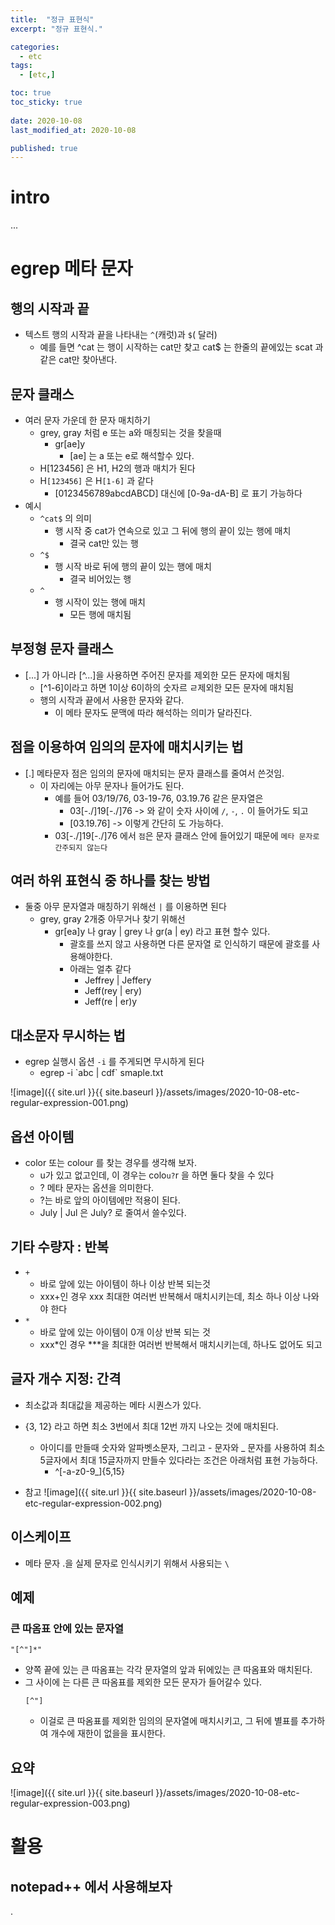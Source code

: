 ```yaml
---
title:  "정규 표현식"
excerpt: "정규 표현식."

categories:
  - etc
tags:
  - [etc,]

toc: true
toc_sticky: true
 
date: 2020-10-08
last_modified_at: 2020-10-08

published: true
---
```


# intro
...

# egrep 메타 문자

## 행의 시작과 끝
* 텍스트 행의 시작과 끝을 나타내는 `^`(캐럿)과 `$`( 달러)
    * 예를 들면 ^cat 는 행이 시작하는 cat만 찾고 cat$ 는 한줄의 끝에있는 scat 과 같은 cat만 찾아낸다.

## 문자 클래스
* 여러 문자 가운데 한 문자 매치하기
    * grey, gray 처럼 e 또는 a와 매칭되는 것을 찾을때
        * gr[ae]y
            * [ae] 는 a 또는 e로 해석할수 있다.
    * H[123456] 은 H1, H2의 행과 매치가 된다
    * H`[123456]` 은 H`[1-6]` 과 같다
        * [0123456789abcdABCD] 대신에 [0-9a-dA-B] 로 표기 가능하다
* 예시
    * `^cat$` 의 의미
        * 행 시작  중 cat가 연속으로 있고 그 뒤에 행의 끝이 있는 행에 매치
            * 결국 cat만 있는 행
    * `^$`
        * 행 시작 바로 뒤에 행의 끝이 있는 행에 매치
            * 결국 비어있는 행 
    * `^`
        * 행 시작이 있는 행에 매치
            * 모든 행에 매치됨

## 부정형 문자 클래스
* [...] 가 아니라 [^...]을 사용하면 주어진 문자를 제외한 모든 문자에 매치됨
    * [^1-6]이라고 하면 1이상 6이하의 숫자르 ㄹ제외한 모든 문자에 매치됨
    * 행의 시작과 끝에서 사용한 문자와 같다.
        * 이 메타 문자도 문맥에 따라 해석하는 의미가 달라진다.

## 점을 이용하여 임의의 문자에 매치시키는 법
* [.] 메타문자 점은 임의의 문자에 매치되는 문자 클래스를 줄여서 쓴것임.
    * 이 자리에는 아무 문자나 들어가도 된다.
        * 예를 들어 03/19/76, 03-19-76, 03.19.76 같은 문자열은 
            * 03[-./]19[-./]76  -> 와 같이 숫자 사이에 `/`, `-`, `.` 이 들어가도 되고
            * [03.19.76]  -> 이렇게 간단히 도 가능하다.
        * 03[-./]19[-./]76 에서 `점`은 문자 클래스 안에 들어있기 때문에 `메타 문자로 간주되지 않는다`

## 여러 하위 표현식 중 하나를 찾는 방법
* 둘중 아무 문자열과 매칭하기 위해선 `|` 를 이용하면 된다
    * grey, gray 2개중 아무거나 찾기 위해선
        * gr[ea]y  나 gray | grey  나 gr(a | ey) 라고 표현 할수 있다. 
            * 괄호를 쓰지 않고 사용하면 다른 문자열 로 인식하기 때문에 괄호를 사용해야한다.
            * 아래는 얼추 같다
                * Jeffrey | Jeffery
                * Jeff(rey | ery)
                * Jeff(re | er)y

## 대소문자 무시하는 법
* egrep 실행시 옵션 `-i` 를 주게되면 무시하게 된다
    * egrep -i \`abc | cdf\` smaple.txt

![image]({{ site.url }}{{ site.baseurl }}/assets/images/2020-10-08-etc-regular-expression-001.png)

## 옵션 아이템
* color 또는 colour 를 찾는 경우를 생각해 보자.
    * u가 있고 없고인데, 이 경우는 colo`u?`r 을 하면 둘다 찾을 수 있다 
    * ? 메타 문자는 옵션을 의미한다. 
    * ?는 바로 앞의 아이템에만 적용이 된다. 
    * July | Jul 은 July? 로 줄여서 쓸수있다.

## 기타 수량자 : 반복
* `+`
    * 바로 앞에 있는 아이템이 하나 이상 반복 되는것
    * xxx+인 경우 xxx 최대한 여러번 반복해서 매치시키는데, 최소 하나 이상 나와야 한다
* `*`
    * 바로 앞에 있는 아이템이 0개 이상 반복 되는 것
    * xxx*인 경우 ***을 최대한 여러번 반복해서 매치시키는데, 하나도 없어도 되고

## 글자 개수 지정: 간격
* 최소값과 최대값을 제공하는 메타 시퀀스가 있다. 
* {3, 12} 라고 하면 최소 3번에서 최대 12번 까지 나오는 것에 매치된다. 
    * 아이디를 만들때 숫자와 알파벳소문자, 그리고 - 문자와 _ 문자를 사용하여 최소 5글자에서 최대 15글자까지 만들수 있다라는 조건은 아래처럼 표현 가능하다.
        * ^[-a-z0-9_]{5,15}

* 참고
![image]({{ site.url }}{{ site.baseurl }}/assets/images/2020-10-08-etc-regular-expression-002.png)

## 이스케이프
* 메타 문자 .을 실제 문자로 인식시키기 위해서 사용되는 `\`

## 예제
### 큰 따옴표 안에 있는 문자열
```
"[^"]*"
```
* 양쪽 끝에 있는 큰 따옴표는 각각 문자열의 앞과 뒤에있는 큰 따옴표와 매치된다. 
* 그 사이에 는 다른 큰 따옴표를 제외한 모든 문자가 들어갈수 있다.
    ```
    [^"]
    ```
    * 이걸로 큰 따옴표를 제외한 임의의 문자열에 매치시키고, 그 뒤에 별표를 추가하여 개수에 재한이 없을을 표시한다.

## 요약
![image]({{ site.url }}{{ site.baseurl }}/assets/images/2020-10-08-etc-regular-expression-003.png)


# 활용
## notepad++ 에서 사용해보자





.